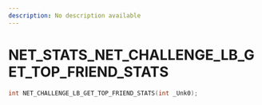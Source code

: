 ```yaml
---
description: No description available 
---
```


# NET_STATS\_NET_CHALLENGE_LB_GET_TOP_FRIEND_STATS

```cpp
int NET_CHALLENGE_LB_GET_TOP_FRIEND_STATS(int _Unk0);
```